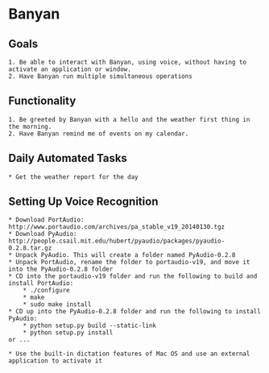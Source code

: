 # Banyan

## Goals

    1. Be able to interact with Banyan, using voice, without having to activate an application or window.
    2. Have Banyan run multiple simultaneous operations

## Functionality

    1. Be greeted by Banyan with a hello and the weather first thing in the morning.
    2. Have Banyan remind me of events on my calendar.

## Daily Automated Tasks

    * Get the weather report for the day
    

## Setting Up Voice Recognition

    * Download PortAudio: http://www.portaudio.com/archives/pa_stable_v19_20140130.tgz
    * Download PyAudio: http://people.csail.mit.edu/hubert/pyaudio/packages/pyaudio-0.2.8.tar.gz
    * Unpack PyAudio. This will create a folder named PyAudio-0.2.8
    * Unpack PortAudio, rename the folder to portaudio-v19, and move it into the PyAudio-0.2.8 folder
    * CD into the portaudio-v19 folder and run the following to build and install PortAudio:
        * ./configure
        * make
        * sudo make install
    * CD up into the PyAudio-0.2.8 folder and run the following to install PyAudio:
        * python setup.py build --static-link
        * python setup.py install
    or ...
    
    * Use the built-in dictation features of Mac OS and use an external application to activate it